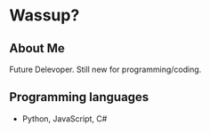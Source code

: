 # Wassup? 



## About Me
Future Delevoper. Still new for programming/coding.

## Programming languages 
*  Python, JavaScript, C#

